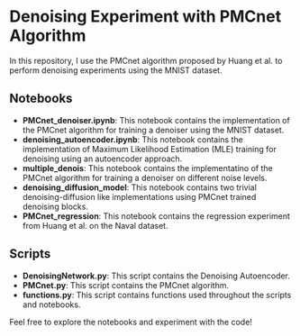 # Denoising Experiment with PMCnet Algorithm

In this repository, I use the PMCnet algorithm proposed by Huang et al. to perform denoising experiments using the MNIST dataset.

## Notebooks
- **PMCnet_denoiser.ipynb**: This notebook contains the implementation of the PMCnet algorithm for training a denoiser using the MNIST dataset.
- **denoising_autoencoder.ipynb**: This notebook contains the implementation of Maximum Likelihood Estimation (MLE) training for denoising using an autoencoder approach.
- **multiple_denois**: This notebook contains the implementatino of the PMCnet algorithm for training a denoiser on different noise levels.
- **denoising_diffusion_model**: This notebook contains two trivial denoising-diffusion like implementations using PMCnet trained denoising blocks.
- **PMCnet_regression**: This notebook contains the regression experiment from Huang et al. on the Naval dataset.

## Scripts
- **DenoisingNetwork.py**: This script contains the Denoising Autoencoder.
- **PMCnet.py**: This script contains the PMCnet algorithm.
- **functions.py**: This script contains functions used throughout the scripts and notebooks.
  
Feel free to explore the notebooks and experiment with the code!
